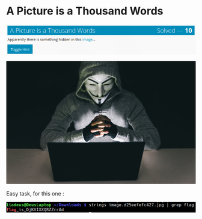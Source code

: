 # A Picture is a Thousand Words

![](./img/1.png#center)

![](./img/2.png#center)


Easy task, for this one :


![](./img/3.png#center)